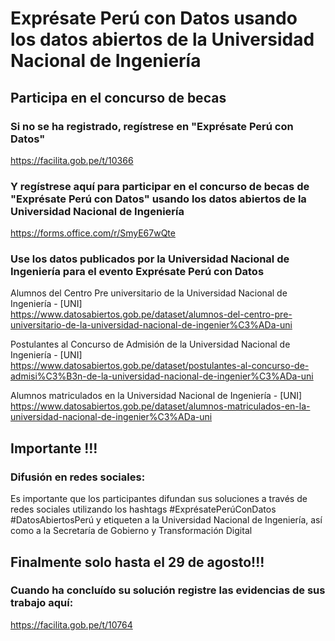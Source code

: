 # Exprésate Perú con Datos usando los datos abiertos de la Universidad Nacional de Ingeniería
## Participa en el concurso de becas

### Si no se ha registrado, regístrese en "Exprésate Perú con Datos"
https://facilita.gob.pe/t/10366

### Y regístrese aquí para participar en el concurso de becas de "Exprésate Perú con Datos" usando los datos abiertos de la Universidad Nacional de Ingeniería
https://forms.office.com/r/SmyE67wQte

### Use los datos publicados por la Universidad Nacional de Ingeniería para el evento Exprésate Perú con Datos
Alumnos del Centro Pre universitario de la Universidad Nacional de Ingeniería - [UNI]\
https://www.datosabiertos.gob.pe/dataset/alumnos-del-centro-pre-universitario-de-la-universidad-nacional-de-ingenier%C3%ADa-uni

Postulantes al Concurso de Admisión de la Universidad Nacional de Ingeniería - [UNI]\
https://www.datosabiertos.gob.pe/dataset/postulantes-al-concurso-de-admisi%C3%B3n-de-la-universidad-nacional-de-ingenier%C3%ADa-uni

Alumnos matriculados en la Universidad Nacional de Ingeniería - [UNI]\
https://www.datosabiertos.gob.pe/dataset/alumnos-matriculados-en-la-universidad-nacional-de-ingenier%C3%ADa-uni

## Importante !!!
### Difusión en redes sociales: 
Es importante que los participantes difundan sus soluciones a través de redes sociales utilizando los hashtags #ExprésatePerúConDatos #DatosAbiertosPerú y etiqueten a la Universidad Nacional de Ingeniería, así como a la Secretaría de Gobierno y Transformación Digital

## Finalmente solo hasta el 29 de agosto!!!
### Cuando ha concluído su solución registre las evidencias de sus trabajo aquí:
https://facilita.gob.pe/t/10764


